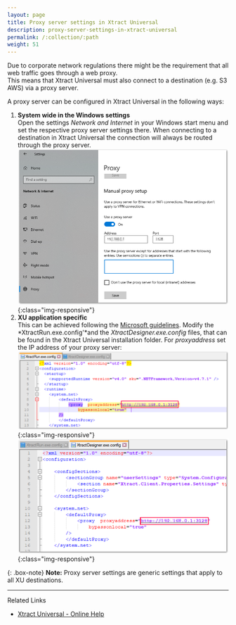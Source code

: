 ```yaml
---
layout: page
title: Proxy server settings in Xtract Universal
description: proxy-server-settings-in-xtract-universal
permalink: /:collection/:path
weight: 51
---
```


Due to corporate network regulations there might be the requirement that all web traffic goes through a web proxy. <br>
This means that Xtract Universal must also connect to a destination (e.g. S3 AWS) via a proxy server. <br>

A proxy server can be configured in Xtract Universal in the following ways: 

1. **System wide in the Windows settings** <br>
Open the settings *Network and Internet* in your Windows start menu and set the respective proxy server settings there. 
When connecting to a destination in Xtract Universal the connection will always be routed through the proxy server. 
![XU-proxy-settings-01](/img/contents/xu/xu-proxy-settings-01.png){:class="img-responsive"}
2. **XU application specific** <br>
This can be achieved following the [Microsoft guidelines](https://docs.microsoft.com/en-us/dotnet/framework/network-programming/proxy-configuration).
Modify the *XtractRun.exe.config'*and the *XtractDesigner.exe.config* files, that can be found in the Xtract Universal installation folder.
For *proxyaddress* set the IP address of your proxy server: 
![XU-proxy-settings-02](/img/contents/xu/xu-proxy-settings-02.png){:class="img-responsive"}
![XU-proxy-settings-03](/img/contents/xu/xu-proxy-settings-03.png){:class="img-responsive"}

{: .box-note}
**Note:** Proxy server settings are generic settings that apply to all XU destinations.  

*****
Related Links
- [Xtract Universal - Online Help](https://help.theobald-software.com/en/xtract-universal/)











